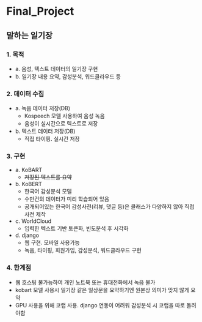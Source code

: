 # Final_Project
## 말하는 일기장
### 1. 목적
* a. 음성, 텍스트 데이터의 일기장 구현
*  b. 일기장 내용 요약, 감성분석, 워드클라우드 등

### 2. 데이터 수집
*  a. 녹음 데이터 저장(DB)
    * Kospeech 모델 사용하여 음성 녹음
    * 음성이 실시간으로 텍스트로 저장
*  b. 텍스트 데이터 저장(DB)
    * 직접 타이핑. 실시간 저장

### 3. 구현
*  a. KoBART
    * ~~저장된 텍스트를 요약~~
*  b. KoBERT
    * 한국어 감성분석 모델
    * 수만건의 데이터가 미리 학습되어 있음
    * 공개되어있는 한국어 감성사전(리뷰, 댓글 등)은 클래스가 다양하지 않아 직접 사전 제작
*  c. WorldCloud
    * 입력한 텍스트 기반 토큰화, 빈도분석 후 시각화
*  d. django
    * 웹 구현. 모바일 사용가능
    * 녹음, 타이핑, 회원가입, 감성분석, 워드클라우드 구현

### 4. 한계점
* 웹 호스팅 불가능하여 개인 노트북 또는 휴대전화에서 녹음 불가
* kobart 모델 사용시 일기장 같은 일상문을 요약하기엔 원본상 의미가 맞지 않게 요약
* GPU 사용을 위해 코랩 사용. django 연동이 어려워 감성분석 시 코랩을 따로 돌려야함 




